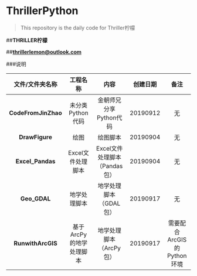 # ThrillerPython
>This repository is the daily code for Thriller柠檬

##**THRILLER柠檬**

##**thrillerlemon@outlook.com**

###说明

|文件/文件夹名称|工程名称|内容|创建日期|备注|
|:-:|:-:|:-:|:-:|:-:|
|**CodeFromJinZhao**|未分类Python代码|金朝师兄分享Python代码|20190912|无|
|**DrawFigure**|绘图|绘图脚本|20190904|无|
|**Excel_Pandas**|Excel文件处理脚本|Excel文件处理脚本（Pandas包）|20190904|无|
|**Geo_GDAL**|地学处理脚本|地学处理脚本（GDAL包）|20190917|无|
|**RunwithArcGIS**|基于ArcPy的地学处理脚本|地学处理脚本（ArcPy包）|20190917|需要配合ArcGIS的Python环境|